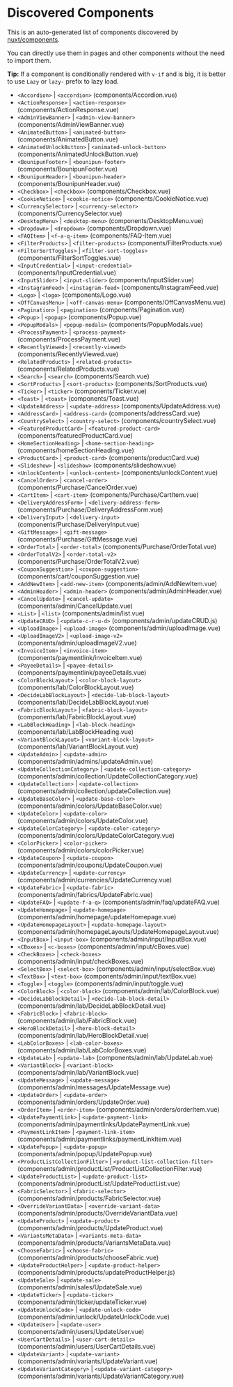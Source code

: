 # Discovered Components

This is an auto-generated list of components discovered by [nuxt/components](https://github.com/nuxt/components).

You can directly use them in pages and other components without the need to import them.

**Tip:** If a component is conditionally rendered with `v-if` and is big, it is better to use `Lazy` or `lazy-` prefix to lazy load.

- `<Accordion>` | `<accordion>` (components/Accordion.vue)
- `<ActionResponse>` | `<action-response>` (components/ActionResponse.vue)
- `<AdminViewBanner>` | `<admin-view-banner>` (components/AdminViewBanner.vue)
- `<AnimatedButton>` | `<animated-button>` (components/AnimatedButton.vue)
- `<AnimatedUnlockButton>` | `<animated-unlock-button>` (components/AnimatedUnlockButton.vue)
- `<BounipunFooter>` | `<bounipun-footer>` (components/BounipunFooter.vue)
- `<BounipunHeader>` | `<bounipun-header>` (components/BounipunHeader.vue)
- `<Checkbox>` | `<checkbox>` (components/Checkbox.vue)
- `<CookieNotice>` | `<cookie-notice>` (components/CookieNotice.vue)
- `<CurrencySelector>` | `<currency-selector>` (components/CurrencySelector.vue)
- `<DesktopMenu>` | `<desktop-menu>` (components/DesktopMenu.vue)
- `<Dropdown>` | `<dropdown>` (components/Dropdown.vue)
- `<FAQItem>` | `<f-a-q-item>` (components/FAQ-Item.vue)
- `<FilterProducts>` | `<filter-products>` (components/FilterProducts.vue)
- `<FilterSortToggles>` | `<filter-sort-toggles>` (components/FilterSortToggles.vue)
- `<InputCredential>` | `<input-credential>` (components/InputCredential.vue)
- `<InputSlider>` | `<input-slider>` (components/InputSlider.vue)
- `<InstagramFeed>` | `<instagram-feed>` (components/InstagramFeed.vue)
- `<Logo>` | `<logo>` (components/Logo.vue)
- `<OffCanvasMenu>` | `<off-canvas-menu>` (components/OffCanvasMenu.vue)
- `<Pagination>` | `<pagination>` (components/Pagination.vue)
- `<Popup>` | `<popup>` (components/Popup.vue)
- `<PopupModals>` | `<popup-modals>` (components/PopupModals.vue)
- `<ProcessPayment>` | `<process-payment>` (components/ProcessPayment.vue)
- `<RecentlyViewed>` | `<recently-viewed>` (components/RecentlyViewed.vue)
- `<RelatedProducts>` | `<related-products>` (components/RelatedProducts.vue)
- `<Search>` | `<search>` (components/Search.vue)
- `<SortProducts>` | `<sort-products>` (components/SortProducts.vue)
- `<Ticker>` | `<ticker>` (components/Ticker.vue)
- `<Toast>` | `<toast>` (components/Toast.vue)
- `<UpdateAddress>` | `<update-address>` (components/UpdateAddress.vue)
- `<AddressCard>` | `<address-card>` (components/addressCard.vue)
- `<CountrySelect>` | `<country-select>` (components/countrySelect.vue)
- `<FeaturedProductCard>` | `<featured-product-card>` (components/featuredProductCard.vue)
- `<HomeSectionHeading>` | `<home-section-heading>` (components/homeSectionHeading.vue)
- `<ProductCard>` | `<product-card>` (components/productCard.vue)
- `<Slideshow>` | `<slideshow>` (components/slideshow.vue)
- `<UnlockContent>` | `<unlock-content>` (components/unlockContent.vue)
- `<CancelOrder>` | `<cancel-order>` (components/Purchase/CancelOrder.vue)
- `<CartItem>` | `<cart-item>` (components/Purchase/CartItem.vue)
- `<DeliveryAddressForm>` | `<delivery-address-form>` (components/Purchase/DeliveryAddressForm.vue)
- `<DeliveryInput>` | `<delivery-input>` (components/Purchase/DeliveryInput.vue)
- `<GiftMessage>` | `<gift-message>` (components/Purchase/GiftMessage.vue)
- `<OrderTotal>` | `<order-total>` (components/Purchase/OrderTotal.vue)
- `<OrderTotalV2>` | `<order-total-v2>` (components/Purchase/OrderTotalV2.vue)
- `<CouponSuggestion>` | `<coupon-suggestion>` (components/cart/couponSuggestion.vue)
- `<AddNewItem>` | `<add-new-item>` (components/admin/AddNewItem.vue)
- `<AdminHeader>` | `<admin-header>` (components/admin/AdminHeader.vue)
- `<CancelUpdate>` | `<cancel-update>` (components/admin/CancelUpdate.vue)
- `<List>` | `<list>` (components/admin/list.vue)
- `<UpdateCRUD>` | `<update-c-r-u-d>` (components/admin/updateCRUD.js)
- `<UploadImage>` | `<upload-image>` (components/admin/uploadImage.vue)
- `<UploadImageV2>` | `<upload-image-v2>` (components/admin/uploadImageV2.vue)
- `<InvoiceItem>` | `<invoice-item>` (components/paymentlink/invoiceItem.vue)
- `<PayeeDetails>` | `<payee-details>` (components/paymentlink/payeeDetails.vue)
- `<ColorBlockLayout>` | `<color-block-layout>` (components/lab/ColorBlockLayout.vue)
- `<DecideLabBlockLayout>` | `<decide-lab-block-layout>` (components/lab/DecideLabBlockLayout.vue)
- `<FabricBlockLayout>` | `<fabric-block-layout>` (components/lab/FabricBlockLayout.vue)
- `<LabBlockHeading>` | `<lab-block-heading>` (components/lab/LabBlockHeading.vue)
- `<VariantBlockLayout>` | `<variant-block-layout>` (components/lab/VariantBlockLayout.vue)
- `<UpdateAdmin>` | `<update-admin>` (components/admin/admins/updateAdmin.vue)
- `<UpdateCollectionCategory>` | `<update-collection-category>` (components/admin/collection/UpdateCollectionCategory.vue)
- `<UpdateCollection>` | `<update-collection>` (components/admin/collection/updateCollection.vue)
- `<UpdateBaseColor>` | `<update-base-color>` (components/admin/colors/UpdateBaseColor.vue)
- `<UpdateColor>` | `<update-color>` (components/admin/colors/UpdateColor.vue)
- `<UpdateColorCategory>` | `<update-color-category>` (components/admin/colors/UpdateColorCategory.vue)
- `<ColorPicker>` | `<color-picker>` (components/admin/colors/colorPicker.vue)
- `<UpdateCoupon>` | `<update-coupon>` (components/admin/coupons/UpdateCoupon.vue)
- `<UpdateCurrency>` | `<update-currency>` (components/admin/currencies/UpdateCurrency.vue)
- `<UpdateFabric>` | `<update-fabric>` (components/admin/fabrics/UpdateFabric.vue)
- `<UpdateFAQ>` | `<update-f-a-q>` (components/admin/faq/updateFAQ.vue)
- `<UpdateHomepage>` | `<update-homepage>` (components/admin/homepage/updateHomepage.vue)
- `<UpdateHomepageLayout>` | `<update-homepage-layout>` (components/admin/homepageLayouts/UpdateHomepageLayout.vue)
- `<InputBox>` | `<input-box>` (components/admin/input/InputBox.vue)
- `<CBoxes>` | `<c-boxes>` (components/admin/input/cBoxes.vue)
- `<CheckBoxes>` | `<check-boxes>` (components/admin/input/checkBoxes.vue)
- `<SelectBox>` | `<select-box>` (components/admin/input/selectBox.vue)
- `<TextBox>` | `<text-box>` (components/admin/input/textBox.vue)
- `<Toggle>` | `<toggle>` (components/admin/input/toggle.vue)
- `<ColorBlock>` | `<color-block>` (components/admin/lab/ColorBlock.vue)
- `<DecideLabBlockDetail>` | `<decide-lab-block-detail>` (components/admin/lab/DecideLabBlockDetail.vue)
- `<FabricBlock>` | `<fabric-block>` (components/admin/lab/FabricBlock.vue)
- `<HeroBlockDetail>` | `<hero-block-detail>` (components/admin/lab/HeroBlockDetail.vue)
- `<LabColorBoxes>` | `<lab-color-boxes>` (components/admin/lab/LabColorBoxes.vue)
- `<UpdateLab>` | `<update-lab>` (components/admin/lab/UpdateLab.vue)
- `<VariantBlock>` | `<variant-block>` (components/admin/lab/VariantBlock.vue)
- `<UpdateMessage>` | `<update-message>` (components/admin/messages/UpdateMessage.vue)
- `<UpdateOrder>` | `<update-order>` (components/admin/orders/UpdateOrder.vue)
- `<OrderItem>` | `<order-item>` (components/admin/orders/orderItem.vue)
- `<UpdatePaymentLink>` | `<update-payment-link>` (components/admin/paymentlinks/UpdatePaymentLink.vue)
- `<PaymentLinkItem>` | `<payment-link-item>` (components/admin/paymentlinks/paymentLinkItem.vue)
- `<UpdatePopup>` | `<update-popup>` (components/admin/popup/UpdatePopup.vue)
- `<ProductListCollectionFilter>` | `<product-list-collection-filter>` (components/admin/productList/ProductListCollectionFilter.vue)
- `<UpdateProductList>` | `<update-product-list>` (components/admin/productList/UpdateProductList.vue)
- `<FabricSelector>` | `<fabric-selector>` (components/admin/products/FabricSelector.vue)
- `<OverrideVariantData>` | `<override-variant-data>` (components/admin/products/OverrideVariantData.vue)
- `<UpdateProduct>` | `<update-product>` (components/admin/products/UpdateProduct.vue)
- `<VariantsMetaData>` | `<variants-meta-data>` (components/admin/products/VariantsMetaData.vue)
- `<ChooseFabric>` | `<choose-fabric>` (components/admin/products/chooseFabric.vue)
- `<UpdateProductHelper>` | `<update-product-helper>` (components/admin/products/updateProductHelper.js)
- `<UpdateSale>` | `<update-sale>` (components/admin/sales/UpdateSale.vue)
- `<UpdateTicker>` | `<update-ticker>` (components/admin/ticker/updateTicker.vue)
- `<UpdateUnlockCode>` | `<update-unlock-code>` (components/admin/unlock/UpdateUnlockCode.vue)
- `<UpdateUser>` | `<update-user>` (components/admin/users/UpdateUser.vue)
- `<UserCartDetails>` | `<user-cart-details>` (components/admin/users/UserCartDetails.vue)
- `<UpdateVariant>` | `<update-variant>` (components/admin/variants/UpdateVariant.vue)
- `<UpdateVariantCategory>` | `<update-variant-category>` (components/admin/variants/UpdateVariantCategory.vue)
